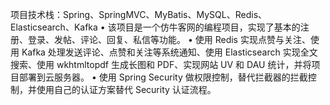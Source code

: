 项目技术栈：Spring、SpringMVC、MyBatis、MySQL、Redis、Elasticsearch、Kafka
• 该项目是一个仿牛客网的编程项目，实现了基本的注册、登录、发帖、评论、回复、私信等功能。
• 使用 Redis 实现点赞与关注、使用 Kafka 处理发送评论、点赞和关注等系统通知、使用 Elasticsearch 实现全文搜索、使用 wkhtmltopdf 生成长图和 PDF、实现网站 UV 和 DAU 统计，并将项目部署到云服务器。
• 使用 Spring Security 做权限控制，替代拦截器的拦截控制，并使用自己的认证方案替代 Security 认证流程。
